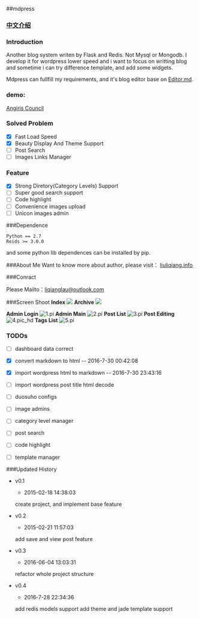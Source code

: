 ##mdpress

### [中文介绍](README-zhCN.md)
### Introduction

Another blog system writen by Flask and Redis. Not Mysql or Mongodb. I develop it for wordpress lower speed and i want to focus on writting blog and sometime i can try difference template, and add some widgets.

Mdpress can fullfill my requirements, and it's blog editor base on [Editor.md](https://pandao.github.io/editor.md/examples/index.html "Editor.md").

### demo: 

[Angiris Council](http://mdpress-tyraeldemo.rhcloud.com/)

### Solved Problem

- [x] Fast Load Speed
- [x] Beauty Display And Theme Support
- [ ] Post Search 
- [ ] Images Links Manager

### Feature

- [x] Strong Diretory(Category Levels) Support
- [ ] Super good search support
- [ ] Code highlight
- [ ] Convenience images upload
- [ ] Unicon images admin

###Dependence

	Python == 2.7
	Reids >= 3.0.0

and some python lib dependences can be installed by pip.


###About Me
Want to know more about author, please visit： [liuliqiang.info](http://liuliqiang.info)

###Conract

Please Mailto：liqianglau@outlook.com


###Screen Shoot
**Index**
![](http://ooo.0o0.ooo/2016/07/27/579978371acf9.jpg)
**Archive**
![](http://ooo.0o0.ooo/2016/07/27/5799783689c9f.jpg)

**Admin Login**
![1.pi](http://ooo.0o0.ooo/2016/07/27/5799783457de9.jpg)
**Admin Main**
![2.pi](http://ooo.0o0.ooo/2016/07/27/5799783ceb8a4.jpg)
**Post List**
![3.pi](http://ooo.0o0.ooo/2016/07/27/5799783a4fa9d.jpg)
**Post Editing**
![4.pic_hd](http://ooo.0o0.ooo/2016/07/27/5799783c46069.jpg)
**Tags List**
![5.pi](http://ooo.0o0.ooo/2016/07/27/579978398a840.jpg)


### TODOs

- [ ] dashboard data correct
- [x] convert markdown to html          -- 2016-7-30 00:42:08
- [x] import wordpress html to markdown -- 2016-7-30 23:43:16
- [ ] import wordpress post title html decode
- [ ] duosuho configs
- [ ] image admins
- [ ] category level manager
- [ ] post search
- [ ] code highlight
- [ ] template manager


###Updated History

- v0.1 
	- 2015-02-18 14:38:03 
	
	create project, and implement base feature
	
- v0.2 
	- 2015-02-21 11:57:03 

	add save and view post feature

- v0.3 
	- 2016-06-04 13:03:31 

	refactor whole project structure

- v0.4
	- 2016-7-28 22:34:36
	
	add redis models support 
	add theme and jade template support 

